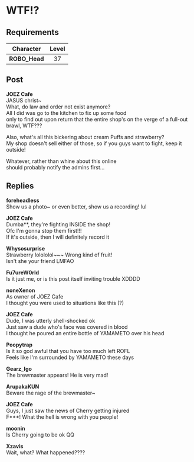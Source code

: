 # WTF!?
## Requirements
|  Character  |Level|
|-------------|:---:|
|**ROBO_Head**| 37  |

## Post
**JOEZ Cafe**<br>
JASUS christ~<br>
What, do law and order not exist anymore?<br>
All I did was go to the kitchen to fix up some food<br>
only to find out upon return that the entire shop's on the verge of a full-out brawl, WTF???

Also, what's all this bickering about cream Puffs and strawberry?<br>
My shop doesn't sell either of those, so if you guys want to fight, keep it outside!

Whatever, rather than whine about this online<br>
should probably notify the admins first...
## Replies
**foreheadless**<br>
Show us a photo~ or even better, show us a recording! lul

**JOEZ Cafe**<br>
Dumba\*\*, they're fighting INSIDE the shop!<br>
Ofc I'm gonna stop them first!!!<br>
If it's outside, then I will definitely record it

**Whysosurprise**<br>
Strawberry lolololol~~~ Wrong kind of fruit!<br>
Isn't she your friend LMFAO

**Fu7ureW0rld**<br>
Is it just me, or is this post itself inviting trouble XDDDD

**noneXenon**<br>
As owner of JOEZ Cafe<br>
I thought you were used to situations like this (?)

**JOEZ Cafe**<br>
Dude, I was utterly shell-shocked ok<br>
Just saw a dude who's face was covered in blood<br>
I thought he poured an entire bottle of YAMAMETO over his head

**Poopytrap**<br>
Is it so god awful that you have too much left ROFL<br>
Feels like I'm surrounded by YAMAMETO these days

**Gearz_Igo**<br>
The brewmaster appears! He is very mad!

**ArupakaKUN**<br>
Beware the rage of the brewmaster~

**JOEZ Cafe**<br>
Guys, I just saw the news of Cherry getting injured<br>
F\*\*\*! What the hell is wrong with you people!

**moonin**<br>
Is Cherry going to be ok QQ

**Xzavis**<br>
Wait, what? What happened????


